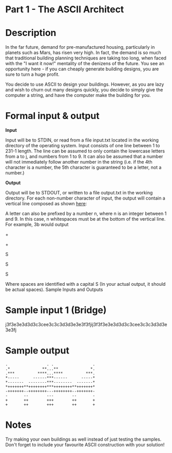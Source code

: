 # Part 1 - The ASCII Architect
<div class="md"><h1>Description</h1>
<p>In the far future, demand for pre-manufactured housing, particularly in planets such as Mars, has risen very high. In fact, the demand is so much that traditional building planning techniques are taking too long, when faced with the "I want it now!" mentality of the denizens of the future. You see an opportunity here - if you can cheaply generate building designs, you are sure to turn a huge profit.</p>
<p>You decide to use ASCII to design your buildings. However, as you are lazy and wish to churn out many designs quickly, you decide to simply give the computer a string, and have the computer make the building for you.</p>
<h1>Formal input &amp; output</h1>
<p><strong>Input</strong></p>
<p>Input will be to STDIN, or read from a file input.txt located in the working directory of the operating system. Input consists of one line between 1 to 231-1 length. The line can be assumed to only contain the lowercase letters from a to j, and numbers from 1 to 9. It can also be assumed that a number will not immediately follow another number in the string (i.e. if the 4th character is a number, the 5th character is guaranteed to be a letter, not a number.) </p>
<p><strong>Output</strong></p>
<p>Output will be to STDOUT, or written to a file output.txt in the working directory. For each non-number character of input, the output will contain a vertical line composed as shown <a href="http://i.imgur.com/twPajPG.png">here</a>:</p>
<p>A letter can also be prefixed by a number n, where n is an integer between 1 and 9. In this case, n whitespaces must be at the bottom of the vertical line. For example, 3b would output</p>
<p>+</p>
<p>+</p>
<p>S</p>
<p>S</p>
<p>S</p>
<p>Where spaces are identified with a capital S (In your actual output, it should be actual spaces).
Sample Inputs and Outputs</p>
<h1>Sample input 1 (Bridge)</h1>
<p>j3f3e3e3d3d3c3cee3c3c3d3d3e3e3f3fjij3f3f3e3e3d3d3c3cee3c3c3d3d3e3e3fj</p>
<h1>Sample output</h1>
<pre><code>.                 . .                 .
.*              **...**              *.
.***          ****...****          ***.
*-----      ------***------      -----*
*-------  --------***--------  -------* 
*+++++++**++++++++***++++++++**+++++++*
-+++++++--++++++++---++++++++--+++++++-
-       --        ---        --       -
+       ++        +++        ++       +
+       ++        +++        ++       +
</code></pre>
<h1>Notes</h1>
<p>Try making your own buildings as well instead of just testing the samples. Don't forget to include your favourite ASCII construction with your solution!</p>
</div>
